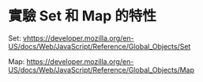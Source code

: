 # 實驗 Set 和 Map 的特性

Set: <vhttps://developer.mozilla.org/en-US/docs/Web/JavaScript/Reference/Global_Objects/Set>

Map: <https://developer.mozilla.org/en-US/docs/Web/JavaScript/Reference/Global_Objects/Map>
